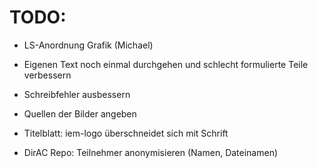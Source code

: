 TODO:
=====

- LS-Anordnung Grafik (Michael)

- Eigenen Text noch einmal durchgehen und schlecht formulierte Teile verbessern

- Schreibfehler ausbessern

- Quellen der Bilder angeben

- Titelblatt: iem-logo überschneidet sich mit Schrift

- DirAC Repo: Teilnehmer anonymisieren (Namen, Dateinamen)
